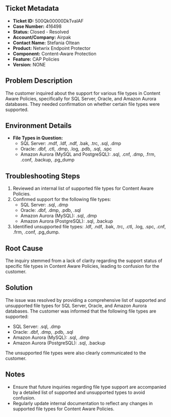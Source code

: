 ## Ticket Metadata
- **Ticket ID:** 500Qk00000DkTvaIAF
- **Case Number:** 416498
- **Status:** Closed - Resolved
- **Account/Company:** Airpak
- **Contact Name:** Stefania Oltean
- **Product:** Netwrix Endpoint Protector
- **Component:** Content-Aware Protection
- **Feature:** CAP Policies
- **Version:** NONE

## Problem Description
The customer inquired about the support for various file types in Content Aware Policies, specifically for SQL Server, Oracle, and Amazon Aurora databases. They needed confirmation on whether certain file types were supported.

## Environment Details
- **File Types in Question:**
  - SQL Server: .mdf, .ldf, .ndf, .bak, .trc, .sql, .dmp
  - Oracle: .dbf, .ctl, .dmp, .log, .pdb, .sql, .spc
  - Amazon Aurora (MySQL and PostgreSQL): .sql, .cnf, .dmp, .frm, .conf, .backup, .pg_dump

## Troubleshooting Steps
1. Reviewed an internal list of supported file types for Content Aware Policies.
2. Confirmed support for the following file types:
   - SQL Server: .sql, .dmp
   - Oracle: .dbf, .dmp, .pdb, .sql
   - Amazon Aurora (MySQL): .sql, .dmp
   - Amazon Aurora (PostgreSQL): .sql, .backup
3. Identified unsupported file types: .ldf, .ndf, .bak, .trc, .ctl, .log, .spc, .cnf, .frm, .conf, .pg_dump.

## Root Cause
The inquiry stemmed from a lack of clarity regarding the support status of specific file types in Content Aware Policies, leading to confusion for the customer.

## Solution
The issue was resolved by providing a comprehensive list of supported and unsupported file types for SQL Server, Oracle, and Amazon Aurora databases. The customer was informed that the following file types are supported:
- SQL Server: .sql, .dmp
- Oracle: .dbf, .dmp, .pdb, .sql
- Amazon Aurora (MySQL): .sql, .dmp
- Amazon Aurora (PostgreSQL): .sql, .backup

The unsupported file types were also clearly communicated to the customer.

## Notes
- Ensure that future inquiries regarding file type support are accompanied by a detailed list of supported and unsupported types to avoid confusion.
- Regularly update internal documentation to reflect any changes in supported file types for Content Aware Policies.